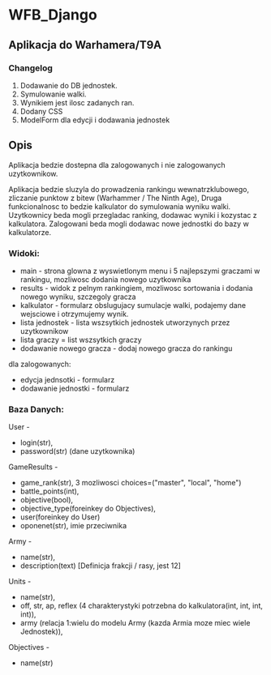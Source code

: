 # WFB_Django

## Aplikacja do Warhamera/T9A
### Changelog
1. Dodawanie do DB jednostek. <br>
2. Symulowanie walki. <br>
3. Wynikiem jest ilosc zadanych ran. <br>
4. Dodany CSS
5. ModelForm dla edycji i dodawania jednostek

## Opis

Aplikacja bedzie dostepna dla zalogowanych i nie zalogowanych uzytkownikow.

Aplikacja bedzie sluzyla do prowadzenia rankingu wewnatrzklubowego, zliczanie punktow z bitew (Warhammer / The Ninth Age),
Druga funkcionalnosc to bedzie kalkulator do symulowania wyniku walki.
Uzytkownicy beda mogli przegladac ranking, dodawac wyniki i kozystac z kalkulatora.
Zalogowani beda mogli dodawac nowe jednostki do bazy w kalkulatorze.

### Widoki:
* main - strona glowna z wyswietlonym menu i 5 najlepszymi graczami w rankingu, mozliwosc dodania nowego uzytkownika <br>
* results - widok z pelnym rankingiem, mozliwosc sortowania i dodania nowego wyniku, szczegoly gracza <br>
* kalkulator - formularz obslugujacy sumulacje walki, podajemy dane wejsciowe i otrzymujemy wynik. <br>
* lista jednostek - lista wszsytkich jednostek utworzynych przez uzytkownikow <br>
* lista graczy = list wszsytkich graczy <br>
* dodawanie nowego gracza - dodaj nowego gracza do rankingu

dla zalogowanych: <br>

* edycja jednsotki - formularz <br>
* dodawanie jednostki - formularz <br>


### Baza Danych:
User - <br>
* login(str), <br>
* password(str) (dane uzytkownika)<br>

GameResults - <br>
* game_rank(str), 3 mozliwosci choices=("master", "local", "home")
* battle_points(int), <br>
* objective(bool), <br>
* objective_type(foreinkey do Objectives), <br>
* user(foreinkey do User)<br>
* oponenet(str), imie przeciwnika

Army - <br>
* name(str), <br>
* description(text) [Definicja frakcji / rasy, jest 12]<br>

Units - <br>
* name(str), <br>
* off, str, ap, reflex (4 charakterystyki potrzebna do kalkulatora(int, int, int, int)), <br>
* army (relacja 1:wielu do modelu Army (kazda Armia moze miec wiele Jednostek)),<br>

Objectives - <br>
* name(str)



